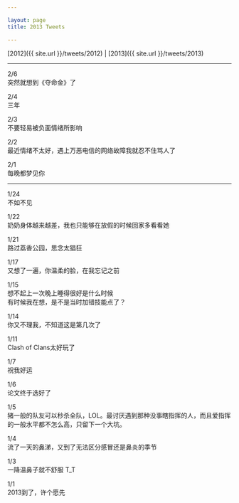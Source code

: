 ```yaml
---

layout: page
title: 2013 Tweets

---
```


[2012]({{ site.url }}/tweets/2012) | [2013]({{ site.url }}/tweets/2013)

---
2/6  
突然就想到《夺命金》了

2/4  
三年

2/3  
不要轻易被负面情绪所影响

2/2  
最近情绪不太好，遇上万恶电信的网络故障我就忍不住骂人了

2/1  
每晚都梦见你

---

1/24  
不如不见

1/22  
奶奶身体越来越差，我也只能够在放假的时候回家多看看她

1/21  
路过荔香公园，思念太猖狂

1/17  
又想了一遍，你温柔的脸，在我忘记之前

1/15  
想不起上一次晚上睡得很好是什么时候  
有时候我在想，是不是当时加错技能点了？

1/14  
你又不理我，不知道这是第几次了

1/11  
Clash of Clans太好玩了

1/7  
祝我好运

1/6  
论文终于选好了

1/5  
猪一般的队友可以秒杀全队，LOL。最讨厌遇到那种没事瞎指挥的人，而且爱指挥的一般水平都不怎么高，只留下一个大坑。

1/4  
流了一天的鼻涕，又到了无法区分感冒还是鼻炎的季节

1/3  
一降温鼻子就不舒服 T_T

1/1  
2013到了，许个愿先